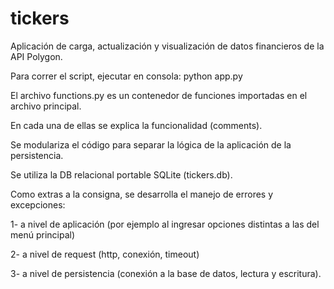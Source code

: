 # tickers

Aplicación de carga, actualización y visualización de datos financieros de la API Polygon.

Para correr el script, ejecutar en consola: python app.py

El archivo functions.py es un contenedor de funciones importadas en el archivo principal. 

En cada una de ellas se explica la funcionalidad (comments).

Se modulariza el código para separar la lógica de la aplicación de la persistencia.

Se utiliza la DB relacional portable SQLite (tickers.db).

Como extras a la consigna, se desarrolla el manejo de errores y excepciones:

1- a nivel de aplicación (por ejemplo al ingresar opciones distintas a las del menú principal)

2- a nivel de request (http, conexión, timeout)

3- a nivel de persistencia (conexión a la base de datos, lectura y escritura).
